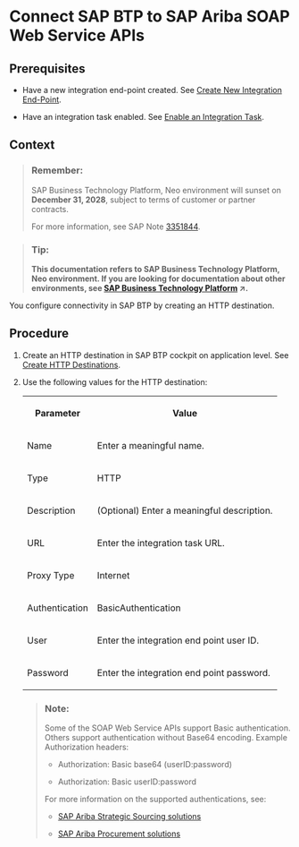 <!-- loio555368f123c14351b962b68fa9d32632 -->

# Connect SAP BTP to SAP Ariba SOAP Web Service APIs



<a name="loio555368f123c14351b962b68fa9d32632__prereq_mkm_twj_p1b"/>

## Prerequisites

-   Have a new integration end-point created. See [Create New Integration End-Point](configure-the-sap-ariba-solution-2bd48cf.md#loio1fbecef94dd44130a5c54c3fa05ec341).

-   Have an integration task enabled. See [Enable an Integration Task](configure-the-sap-ariba-solution-2bd48cf.md#loioeeaae4b5d8d84e5ba45bddfb8d8ccace).




## Context

> ### Remember:  
> SAP Business Technology Platform, Neo environment will sunset on **December 31, 2028**, subject to terms of customer or partner contracts.
> 
> For more information, see SAP Note [3351844](https://launchpad.support.sap.com/#/notes/3351844).

> ### Tip:  
> **This documentation refers to SAP Business Technology Platform, Neo environment. If you are looking for documentation about other environments, see [SAP Business Technology Platform](https://help.sap.com/viewer/65de2977205c403bbc107264b8eccf4b/Cloud/en-US/6a2c1ab5a31b4ed9a2ce17a5329e1dd8.html "SAP Business Technology Platform (SAP BTP) is an integrated offering comprised of four technology portfolios: database and data management, application development and integration, analytics, and intelligent technologies. The platform offers users the ability to turn data into business value, compose end-to-end business processes, and build and extend SAP applications quickly.") :arrow_upper_right:.**

You configure connectivity in SAP BTP by creating an HTTP destination.



<a name="loio555368f123c14351b962b68fa9d32632__steps_orz_ywj_p1b"/>

## Procedure

1.  Create an HTTP destination in SAP BTP cockpit on application level. See [Create HTTP Destinations](https://help.sap.com/viewer/cca91383641e40ffbe03bdc78f00f681/Cloud/en-US/1e110da0ddd8453aaf5aed2485d84f25.html).

2.  Use the following values for the HTTP destination:


    <table>
    <tr>
    <th valign="top">

    Parameter


    
    </th>
    <th valign="top">

    Value


    
    </th>
    </tr>
    <tr>
    <td valign="top">
    
    Name


    
    </td>
    <td valign="top">
    
    Enter a meaningful name.


    
    </td>
    </tr>
    <tr>
    <td valign="top">
    
    Type


    
    </td>
    <td valign="top">
    
    HTTP


    
    </td>
    </tr>
    <tr>
    <td valign="top">
    
    Description


    
    </td>
    <td valign="top">
    
    \(Optional\) Enter a meaningful description.


    
    </td>
    </tr>
    <tr>
    <td valign="top">
    
    URL


    
    </td>
    <td valign="top">
    
    Enter the integration task URL.


    
    </td>
    </tr>
    <tr>
    <td valign="top">
    
    Proxy Type


    
    </td>
    <td valign="top">
    
    Internet


    
    </td>
    </tr>
    <tr>
    <td valign="top">
    
    Authentication


    
    </td>
    <td valign="top">
    
    BasicAuthentication


    
    </td>
    </tr>
    <tr>
    <td valign="top">
    
    User


    
    </td>
    <td valign="top">
    
    Enter the integration end point user ID.


    
    </td>
    </tr>
    <tr>
    <td valign="top">
    
    Password


    
    </td>
    <td valign="top">
    
    Enter the integration end point password.


    
    </td>
    </tr>
    </table>
    
    > ### Note:  
    > Some of the SOAP Web Service APIs support Basic authentication. Others support authentication without Base64 encoding. Example Authorization headers:
    > 
    > -   Authorization: Basic base64 \(userID:password\)
    > 
    > -   Authorization: Basic userID:password
    > 
    > 
    > For more information on the supported authentications, see:
    > 
    > -   [SAP Ariba Strategic Sourcing solutions](https://help.sap.com/viewer/product/ARIBA_SOURCING/cloud/en-US?task=discover_task)
    > 
    > -   [SAP Ariba Procurement solutions](https://help.sap.com/viewer/product/ARIBA_PROCUREMENT/cloud/en-US?task=discover_task)


